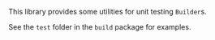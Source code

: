 This library provides some utilities for unit testing `Builder`s.

See the `test` folder in the `build` package for examples. 
